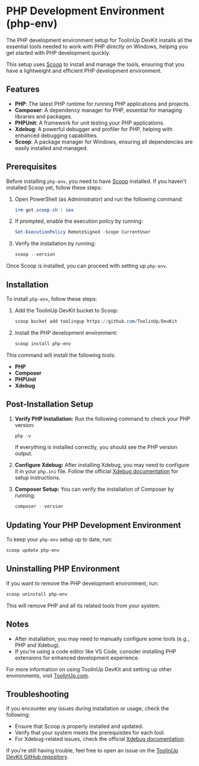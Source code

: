 # PHP Development Environment (php-env)

The PHP development environment setup for ToolinUp DevKit installs all the essential tools needed to work with PHP directly on Windows, helping you get started with PHP development quickly.

This setup uses [Scoop](https://scoop.sh) to install and manage the tools, ensuring that you have a lightweight and efficient PHP development environment.

## Features

- **PHP**: The latest PHP runtime for running PHP applications and projects.
- **Composer**: A dependency manager for PHP, essential for managing libraries and packages.
- **PHPUnit**: A framework for unit testing your PHP applications.
- **Xdebug**: A powerful debugger and profiler for PHP, helping with enhanced debugging capabilities.
- **Scoop**: A package manager for Windows, ensuring all dependencies are easily installed and managed.

## Prerequisites

Before installing `php-env`, you need to have [Scoop](https://scoop.sh) installed. If you haven't installed Scoop yet, follow these steps:

1. Open PowerShell (as Administrator) and run the following command:
    ```powershell
    irm get.scoop.sh | iex
    ```

2. If prompted, enable the execution policy by running:
    ```powershell
    Set-ExecutionPolicy RemoteSigned -Scope CurrentUser
    ```

3. Verify the installation by running:
    ```powershell
    scoop --version
    ```

Once Scoop is installed, you can proceed with setting up `php-env`.

## Installation

To install `php-env`, follow these steps:

1. Add the ToolinUp DevKit bucket to Scoop:

    ```powershell
    scoop bucket add toolingup https://github.com/ToolinUp/DevKit
    ```

2. Install the PHP development environment:

    ```powershell
    scoop install php-env
    ```

This command will install the following tools:
- **PHP**
- **Composer**
- **PHPUnit**
- **Xdebug**

## Post-Installation Setup

1. **Verify PHP Installation:**
    Run the following command to check your PHP version:
    ```powershell
    php -v
    ```
    If everything is installed correctly, you should see the PHP version output.

2. **Configure Xdebug:**
    After installing Xdebug, you may need to configure it in your `php.ini` file. Follow the official [Xdebug documentation](https://xdebug.org/docs) for setup instructions.

3. **Composer Setup:**
    You can verify the installation of Composer by running:
    ```powershell
    composer --version
    ```

## Updating Your PHP Development Environment

To keep your `php-env` setup up to date, run:
```powershell
scoop update php-env
```

## Uninstalling PHP Environment

If you want to remove the PHP development environment, run:
```powershell
scoop uninstall php-env
```

This will remove PHP and all its related tools from your system.

## Notes

- After installation, you may need to manually configure some tools (e.g., PHP and Xdebug).
- If you're using a code editor like VS Code, consider installing PHP extensions for enhanced development experience.

For more information on using ToolinUp DevKit and setting up other environments, visit [ToolinUp.com](https://www.toolingup.com).

## Troubleshooting

If you encounter any issues during installation or usage, check the following:
- Ensure that Scoop is properly installed and updated.
- Verify that your system meets the prerequisites for each tool.
- For Xdebug-related issues, check the official [Xdebug documentation](https://xdebug.org/docs).

If you're still having trouble, feel free to open an issue on the [ToolinUp DevKit GitHub repository](https://github.com/ToolinUp/DevKit).